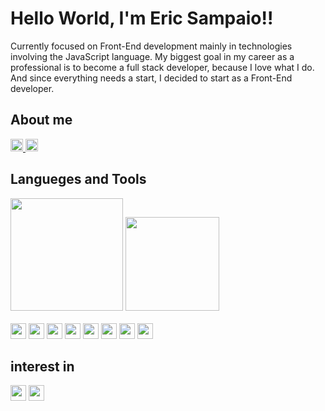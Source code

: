 <h1>Hello World, I'm Eric Sampaio!!</h1>

<p>
    Currently focused on Front-End development mainly in technologies involving the JavaScript language. My biggest goal
    in my career as a professional is to become a full stack developer, because I love what I do. And since everything
    needs a start, I decided to start as a Front-End developer.
</p>

<h2>About me</h2>

<div style="display: inline_block">
    <a href="https://github.com/EricSampaio-Js">
        <img height="20"
            src="https://img.shields.io/badge/-Github-000?style=flat-square&logo=Github&logoColor=white&link=https://github.com/EricSampaio-Js)](           https://github.com/EricSampaio-Js">
    </a>
    <a href="https://www.linkedin.com/in/eric-sampaio-66846a136/">
        <img height="20"
            src="https://img.shields.io/badge/-LinkedIn-%230077B5?style=for-the-badge&logo=linkedin&logoColor=white" />
    </a>
</div>

<h2>Langueges and Tools</h2>

<div align="left" style="display: inline_block">
    <img height="180em"
        src="https://github-readme-stats.vercel.app/api?username=EricSampaio-Js&show_icons=true&theme=dracula&include_all_commits=true&count_private=true" />
    <img height="150em"
        src="https://github-readme-stats.vercel.app/api/top-langs/?username=EricSampaio-Js&layout=compact&langs_count=7&theme=dracula" />
</div>

<div style="display: inline_block"><br>
    <img height="25" src="https://img.shields.io/badge/HTML5-E34F26?style=for-the-badge&logo=html5&logoColor=white">
    <img height="25" src="https://img.shields.io/badge/CSS3-1572B6?style=for-the-badge&logo=css3&logoColor=white">
    <img height="25"
        src="https://img.shields.io/badge/JavaScript-F7DF1E?style=for-the-badge&logo=javascript&logoColor=black">
    <img height="25"
        src="https://img.shields.io/badge/styled--components-DB7093?style=for-the-badge&logo=styled-components&logoColor=white">
    <img height="25" src="https://img.shields.io/badge/Sass-CC6699?style=for-the-badge&logo=sass&logoColor=white">
    <img height="25" src="https://img.shields.io/badge/React-20232A?style=for-the-badge&logo=react&logoColor=61DAFB">
    <img height="25" src="https://img.shields.io/badge/Node.js-43853D?style=for-the-badge&logo=node.js&logoColor=white">
    <img height="25" src="https://img.shields.io/badge/MongoDB-4EA94B?style=for-the-badge&logo=mongodb&logoColor=white">
</div>

<div>
    
<div style="display: inline_block">
    <h2>interest in</h2>
    <img height="25"
        src="https://img.shields.io/badge/TypeScript-007ACC?style=for-the-badge&logo=typescript&logoColor=white">
    <img height="25"
        src="https://img.shields.io/badge/next.js-000000?style=for-the-badge&logo=nextdotjs&logoColor=white" />
</div>

